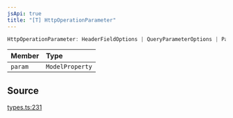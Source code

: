 ```yaml
---
jsApi: true
title: "[T] HttpOperationParameter"
---
```


```ts
HttpOperationParameter: HeaderFieldOptions | QueryParameterOptions | PathParameterOptions & {param: ModelProperty;}
```

| Member  | Type            |
| :------ | :-------------- |
| `param` | `ModelProperty` |

## Source

[types.ts:231](https://github.com/markcowl/cadl/blob/1a6d2b70/packages/http/src/types.ts#L231)
